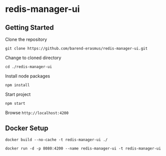 # redis-manager-ui

## Getting Started

Clone the repository

`git clone https://github.com/barend-erasmus/redis-manager-ui.git`

Change to cloned directory

`cd ./redis-manager-ui`

Install node packages

`npm install`

Start project

`npm start`

Browse `http://localhost:4200`

## Docker Setup

`docker build --no-cache -t redis-manager-ui ./`

`docker run -d -p 8080:4200 --name redis-manager-ui -t redis-manager-ui`